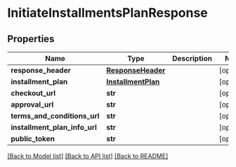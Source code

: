 # InitiateInstallmentsPlanResponse

## Properties
Name | Type | Description | Notes
------------ | ------------- | ------------- | -------------
**response_header** | [**ResponseHeader**](ResponseHeader.md) |  | [optional] 
**installment_plan** | [**InstallmentPlan**](InstallmentPlan.md) |  | [optional] 
**checkout_url** | **str** |  | [optional] 
**approval_url** | **str** |  | [optional] 
**terms_and_conditions_url** | **str** |  | [optional] 
**installment_plan_info_url** | **str** |  | [optional] 
**public_token** | **str** |  | [optional] 

[[Back to Model list]](../README.md#documentation-for-models) [[Back to API list]](../README.md#documentation-for-api-endpoints) [[Back to README]](../README.md)


